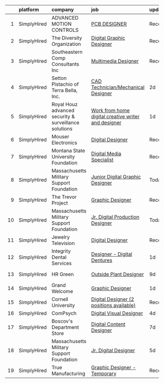 

|    | platform    | company                                               | job                                                                                                                                                              | update_time   | location        |
|---:|:------------|:------------------------------------------------------|:-----------------------------------------------------------------------------------------------------------------------------------------------------------------|:--------------|:----------------|
|  1 | SimplyHired | ADVANCED MOTION CONTROLS                              | [PCB DESIGNER](https://www.simplyhired.com/job/Se2MeQCOAA9iIHzTaR3wbhAn55hzIczN423SN2HWZoZwLQnJjM9suQ?q=digital+designer)                                        | Recently      | Camarillo, CA   |
|  2 | SimplyHired | The Diversity Organization                            | [Digital Graphic Designer](https://www.simplyhired.com/job/xdgMJwHvL7PoKnAcH73fGyO5u-gYvHiVTvLKN8-AYU-KPjW6Y8lXBg?q=digital+designer)                            | Recently      | Remote          |
|  3 | SimplyHired | Southeastern Comp Consultants Inc                     | [Multimedia Designer](https://www.simplyhired.com/job/bVdBfAnYDOIqtPis7CHEhCkxkj8hm5Hm2d7WBI2K83qiLs7qP-SbXA?q=digital+designer)                                 | Recently      | Austin, TX      |
|  4 | SimplyHired | Setton Pistachio of Terra Bella, Inc.                 | [CAD Technician/Mechanical Designer](https://www.simplyhired.com/job/CuG7ihMYn5vsFccdu6roYLveyq6-QJ2hOT2gND5s1leseHHAaqnjBA?q=digital+designer)                  | 2d            | Terra Bella, CA |
|  5 | SimplyHired | Royal Houz advanced security & surveillance solutions | [Work from home digital creative writer and designer](https://www.simplyhired.com/job/RmJA8iwBm1MT1eFyMU6xQX6RkRBe30kqTOE1rkJzDXRjEvE2cT6y5w?q=digital+designer) | 1d            | Remote          |
|  6 | SimplyHired | Mouser Electronics                                    | [Digital Designer](https://www.simplyhired.com/job/3IXYGCxqj8M3q5cpzzr2_uiCduOvG70IyaCCC0dHMT3_ItR2yM9F6A?q=digital+designer)                                    | Recently      | Mansfield, TX   |
|  7 | SimplyHired | Montana State University Foundation                   | [Digital Media Specialist](https://www.simplyhired.com/job/m-RTbJ6Cc3_4ZZDLUf1ObpsJfI4t5Tm0tZzFmVs3P2NecApLEcI6JA?q=digital+designer)                            | Recently      | Bozeman, MT     |
|  8 | SimplyHired | Massachusetts Military Support Foundation             | [Junior Digital Graphic Designer](https://www.simplyhired.com/job/0EMekRUGul6uM6bcBThj63Em-Ty0w2B0LrQRJBOquCCTuRhIWRrw9A?q=digital+designer)                     | Today         | Remote          |
|  9 | SimplyHired | The Trevor Project                                    | [Graphic Designer](https://www.simplyhired.com/job/tjrBtD4PzDL4mp3c9dNFO-7eBUYEV-Bb7xcxXZXeqx57IQRsJW7umA?q=digital+designer)                                    | Recently      | United States   |
| 10 | SimplyHired | Massachusetts Military Support Foundation             | [Jr. Digital Production Designer](https://www.simplyhired.com/job/Oc47N55-NU-UuISiYVxrfwMGDmGnZo3WiKVzWVwW3j84zCXKSuZxvA?q=digital+designer)                     | Today         | Remote          |
| 11 | SimplyHired | Jewelry Television                                    | [Digital Designer](https://www.simplyhired.com/job/OsqSDc3h6v5p1kC5pvCiJY2mkLgTGNV1-LcEKy8yqyS6Dr5MpgJ3wg?q=digital+designer)                                    | Recently      | Knoxville, TN   |
| 12 | SimplyHired | Integrity Dental Services                             | [Designer - Digital Dentures](https://www.simplyhired.com/job/vGB3DZTHlKWpCLsiywFs8_lBqpg-Zx2Ygb4HxW8NQWL2d54zZMbYDA?q=digital+designer)                         | 1d            | United States   |
| 13 | SimplyHired | HR Green                                              | [Outside Plant Designer](https://www.simplyhired.com/job/YI74ECsE37L8SB9_iByQPlmix123SJIR150oEYlOk2Ccxhg_XqW2Gw?q=digital+designer)                              | 9d            | Englewood, CO   |
| 14 | SimplyHired | Grand Welcome                                         | [Graphic Designer](https://www.simplyhired.com/job/eEM8kQVbPrJRSbRiCohb9Ezwf1odN7Z_anptTIpljkxO0Byt3hFYsg?q=digital+designer)                                    | 1d            | Remote          |
| 15 | SimplyHired | Cornell University                                    | [Digital Designer (2 positions available)](https://www.simplyhired.com/job/Q8Ig5LdS5Qh-DwucpJ0JNR0LWIUTtaQj3x1EmstQKYle1FwKmOCJZw?q=digital+designer)            | Recently      | Ithaca, NY      |
| 16 | SimplyHired | ComPsych                                              | [Digital Visual Designer](https://www.simplyhired.com/job/RSR3WFjqfizZ-5MD8egYxFywRsUnKtCSc-f37XUY2mna2vTs_wfs0A?q=digital+designer)                             | 4d            | Remote          |
| 17 | SimplyHired | Boscov's Department Store                             | [Digital Content Designer](https://www.simplyhired.com/job/nwOs8R4MC1v2dmXCP9hCpnu0qbrSo3MwVGL4PseoomBLev-kQqAAfA?q=digital+designer)                            | 7d            | Reading, PA     |
| 18 | SimplyHired | Massachusetts Military Support Foundation             | [Jr. Digital Designer](https://www.simplyhired.com/job/tegtRJehZA8UOvipTyhgehSFxG97uszd87VPv7LGOLZ4GTubLOfdsw?q=digital+designer)                                | 5d            | Remote          |
| 19 | SimplyHired | True Manufacturing                                    | [Graphic Designer - Temporary](https://www.simplyhired.com/job/46dkVfY7FfUfIj1YXCM7qMlhFG3uUkZHL4TNyrWSEU0jF2k1dSDiaA?q=digital+designer)                        | Recently      | O'Fallon, MO    |